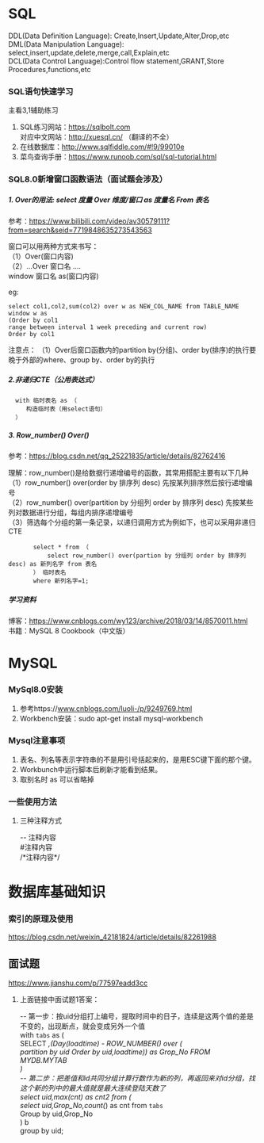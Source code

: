 # SQL
DDL(Data Definition Language): Create,Insert,Update,Alter,Drop,etc  
DML(Data Manipulation Language): select,insert,update,delete,merge,call,Explain,etc  
DCL(Data Control Language):Control flow statement,GRANT,Store Procedures,functions,etc  

### SQL语句快速学习
主看3,1辅助练习  

1. SQL练习网站：https://sqlbolt.com  
   对应中文网站：http://xuesql.cn/ （翻译的不全）  
2. 在线数据库：http://www.sqlfiddle.com/#!9/99010e  
3. 菜鸟查询手册：https://www.runoob.com/sql/sql-tutorial.html  

### SQL8.0新增窗口函数语法（面试题会涉及）
##### 1. Over的用法: select 度量 Over 维度/窗口 as 度量名 From 表名  
参考：https://www.bilibili.com/video/av30579111?from=search&seid=7719848635273543563

窗口可以用两种方式来书写：  
（1）Over(窗口内容)  
（2）...Over 窗口名 ....  
     window 窗口名 as(窗口内容)  

eg:

    select col1,col2,sum(col2) over w as NEW_COL_NAME from TABLE_NAME
    window w as
    (Order by col1
    range between interval 1 week preceding and current row)
    Order by col1

注意点：
   （1）Over后窗口函数内的partition by(分组)、order by(排序)的执行要晚于外部的where、group by、order by的执行

##### 2.非递归CTE（公用表达式）

      with 临时表名 as （
         构造临时表（用select语句）
      ）

##### 3. Row_number() Over()
参考：https://blog.csdn.net/qq_25221835/article/details/82762416  

理解：row_number()是给数据行递增编号的函数，其常用搭配主要有以下几种  
     （1）row_number() over(order by 排序列 desc) 先按某列排序然后按行递增编号  
     （2）row_number() over(partition by 分组列 order by 排序列 desc) 先按某些列对数据进行分组，每组内排序递增编号  
     （3）筛选每个分组的第一条记录，以递归调用方式为例如下，也可以采用非递归CTE  
     
           select * from （
               select row_number() over(partion by 分组列 order by 排序列 desc) as 新列名字 from 表名
           ） 临时表名
           where 新列名字=1;
     
##### 学习资料
博客：https://www.cnblogs.com/wy123/archive/2018/03/14/8570011.html  
书籍：MySQL 8 Cookbook（中文版）  


# MySQL
### MySql8.0安装
1. 参考https://www.cnblogs.com/luoli-/p/9249769.html
2. Workbench安装：sudo apt-get install mysql-workbench

### Mysql注意事项
1. 表名、列名等表示字符串的不是用引号括起来的，是用ESC键下面的那个键。  
2. Workbunch中运行脚本后刷新才能看到结果。 
3. 取别名时 as 可以省略掉

### 一些使用方法
1. 三种注释方式

      -- 注释内容  
      #注释内容  
      /\*注释内容\*/  

# 数据库基础知识

### 索引的原理及使用
https://blog.csdn.net/weixin_42181824/article/details/82261988

## 面试题
https://www.jianshu.com/p/77597eadd3cc

1. 上面链接中面试题1答案：

      -- 第一步：按uid分组打上编号，提取时间中的日子，连续是这两个值的差是不变的，出现断点，就会变成另外一个值  
      with `tabs` as (  
      SELECT *,(Day(loadtime) - ROW_NUMBER() over (  
      partition by uid Order by uid,loadtime)) as Grop_No FROM MYDB.MYTAB  
      )  
      -- 第二步：把差值和id共同分组计算行数作为新的列，再返回来对id分组，找这个新的列中的最大值就是最大连续登陆天数了  
      select uid,max(cnt) as cnt2 from (  
      select uid,Grop_No,count(*) as cnt from `tabs`   
      Group by uid,Grop_No  
      ) b  
      group by uid;  
